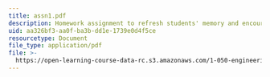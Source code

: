 ```yaml
---
title: assn1.pdf
description: Homework assignment to refresh students' memory and encourage team building.
uid: aa326bf3-aa0f-ba3b-dd1e-1739e0d4f5ce
resourcetype: Document
file_type: application/pdf
file: >-
  https://open-learning-course-data-rc.s3.amazonaws.com/1-050-engineering-mechanics-i-fall-2007/aa326bf3aa0fba3bdd1e1739e0d4f5ce_assn1.pdf
---
```

